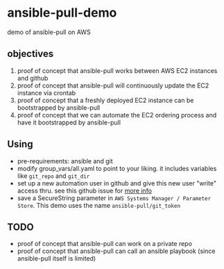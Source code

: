 # ansible-pull-demo
demo of ansible-pull on AWS

## objectives
1. proof of concept that ansible-pull works between AWS EC2 instances and github
1. proof of concept that ansible-pull will continuously update the EC2 instance via crontab
1. proof of concept that a freshly deployed EC2 instance can be bootstrapped by ansible-pull
1. proof of concept that we can automate the EC2 ordering process and have it bootstrapped by ansible-pull

## Using
- pre-requirements: ansible and git
- modify group_vars/all.yaml to point to your liking. it includes variables like `git_repo` and `git_dir`
- set up a new automation user in github and give this new user "write" access thru. see this github issue for [more info](https://github.com/jollygoodcode/jollygoodcode.github.io/issues/11)
- save a SecureString parameter in `AWS Systems Manager / Parameter Store`. This demo uses the name `ansible-pull/git_token`

## TODO
- proof of concept that ansible-pull can work on a private repo
- proof of concept that ansible-pull can call an ansible playbook (since ansible-pull itself is limited)
